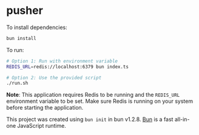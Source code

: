 # pusher

To install dependencies:

```bash
bun install
```

To run:

```bash
# Option 1: Run with environment variable
REDIS_URL=redis://localhost:6379 bun index.ts

# Option 2: Use the provided script
./run.sh
```

**Note**: This application requires Redis to be running and the `REDIS_URL` environment variable to be set. Make sure Redis is running on your system before starting the application.

This project was created using `bun init` in bun v1.2.8. [Bun](https://bun.sh) is a fast all-in-one JavaScript runtime.
